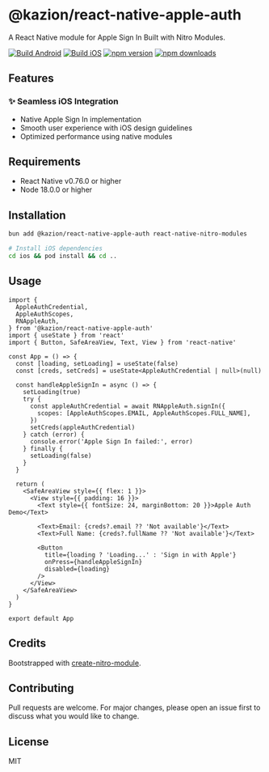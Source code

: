 # @kazion/react-native-apple-auth

A React Native module for Apple Sign In Built with Nitro Modules.

[![Build Android](https://github.com/patrickkabwe/react-native-apple-auth/actions/workflows/android-build.yml/badge.svg)](https://github.com/patrickkabwe/react-native-apple-auth/actions/workflows/android-build.yml)
[![Build iOS](https://github.com/patrickkabwe/react-native-apple-auth/actions/workflows/ios-build.yml/badge.svg)](https://github.com/patrickkabwe/react-native-apple-auth/actions/workflows/ios-build.yml)
[![npm version](https://img.shields.io/npm/v/@kazion/react-native-apple-auth.svg?style=flat-square)](https://www.npmjs.com/package/@kazion/react-native-apple-auth)
[![npm downloads](https://img.shields.io/npm/dm/@kazion/react-native-apple-auth.svg?style=flat-square)](https://www.npmjs.com/package/@kazion/react-native-apple-auth)

## Features

### ✨ Seamless iOS Integration
- Native Apple Sign In implementation
- Smooth user experience with iOS design guidelines
- Optimized performance using native modules

## Requirements

- React Native v0.76.0 or higher
- Node 18.0.0 or higher

## Installation

```bash
bun add @kazion/react-native-apple-auth react-native-nitro-modules

# Install iOS dependencies
cd ios && pod install && cd ..
```

## Usage

```tsx
import {
  AppleAuthCredential,
  AppleAuthScopes,
  RNAppleAuth,
} from '@kazion/react-native-apple-auth'
import { useState } from 'react'
import { Button, SafeAreaView, Text, View } from 'react-native'

const App = () => {
  const [loading, setLoading] = useState(false)
  const [creds, setCreds] = useState<AppleAuthCredential | null>(null)

  const handleAppleSignIn = async () => {
    setLoading(true)
    try {
      const appleAuthCredential = await RNAppleAuth.signIn({
        scopes: [AppleAuthScopes.EMAIL, AppleAuthScopes.FULL_NAME],
      })
      setCreds(appleAuthCredential)
    } catch (error) {
      console.error('Apple Sign In failed:', error)
    } finally {
      setLoading(false)
    }
  }

  return (
    <SafeAreaView style={{ flex: 1 }}>
      <View style={{ padding: 16 }}>
        <Text style={{ fontSize: 24, marginBottom: 20 }}>Apple Auth Demo</Text>

        <Text>Email: {creds?.email ?? 'Not available'}</Text>
        <Text>Full Name: {creds?.fullName ?? 'Not available'}</Text>

        <Button
          title={loading ? 'Loading...' : 'Sign in with Apple'}
          onPress={handleAppleSignIn}
          disabled={loading}
        />
      </View>
    </SafeAreaView>
  )
}

export default App
```

## Credits

Bootstrapped with [create-nitro-module](https://github.com/patrickkabwe/create-nitro-module).


## Contributing

Pull requests are welcome. For major changes, please open an issue first to discuss what you would like to change.

## License

MIT
